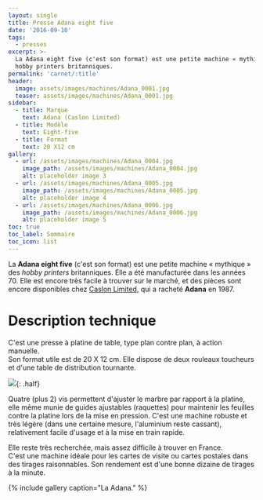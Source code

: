 ```yaml
---
layout: single
title: Presse Adana eight five
date: '2016-09-10'
tags:
  - presses
excerpt: >-
  La Adana eight five (c'est son format) est une petite machine « mythique » des
  hobby printers britanniques.
permalink: 'carnet/:title'
header:
  image: assets/images/machines/Adana_0001.jpg
  teaser: assets/images/machines/Adana_0001.jpg
sidebar:
  - title: Marque
    text: Adana (Caslon Limited)
  - title: Modèle
    text: Eight-five
  - title: Format
    text: 20 X12 cm
gallery:
  - url: /assets/images/machines/Adana_0004.jpg
    image_path: /assets/images/machines/Adana_0004.jpg
    alt: placeholder image 3
  - url: /assets/images/machines/Adana_0005.jpg
    image_path: /assets/images/machines/Adana_0005.jpg
    alt: placeholder image 4
  - url: /assets/images/machines/Adana_0006.jpg
    image_path: /assets/images/machines/Adana_0006.jpg
    alt: placeholder image 5
toc: true
toc_label: Sommaire
toc_icon: list
---
```


La **Adana eight five** (c'est son format) est une petite machine « mythique » des _hobby printers_ britanniques. Elle a été manufacturée dans les années 70\. Elle est encore très facile à trouver sur le marché, et des pièces sont encore disponibles chez [Caslon Limited](http://www.caslon.co.uk/html/_adana_letterpress___.html), qui a racheté **Adana** en 1987.

# Description technique

C'est une presse à platine de table, type plan contre plan, à action manuelle.<br>
Son format utile est de 20 X 12 cm. Elle dispose de deux rouleaux toucheurs et d'une table de distribution tournante.

![]({{site.baseurl}}/assets/images/machines/Adana_0002.jpg){: .half}

Quatre (plus 2) vis permettent d'ajuster le marbre par rapport à la platine, elle même munie de guides ajustables (raquettes) pour maintenir les feuilles contre la platine lors de la mise en pression. C'est une machine robuste et très légère (dans une certaine mesure, l'aluminium reste cassant), relativement facile d'usage et à la mise en train rapide.

Elle reste très recherchée, mais assez difficile à trouver en France.<br>
C'est une machine idéale pour les cartes de visite ou cartes postales dans des tirages raisonnables. Son rendement est d'une bonne dizaine de tirages à la minute.

{% include gallery caption="La Adana." %}
